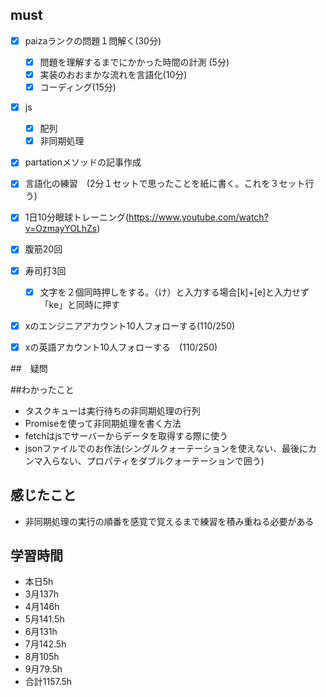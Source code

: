 

## must
- [x] paizaランクの問題１問解く(30分)
  - [x] 問題を理解するまでにかかった時間の計測 (5分)
  - [x] 実装のおおまかな流れを言語化(10分)
  - [x] コーディング(15分)
- [x] js
  - [x] 配列
  - [x] 非同期処理
- [x] partationメソッドの記事作成
- [x] 言語化の練習　(2分１セットで思ったことを紙に書く。これを３セット行う)
- [x] 1日10分眼球トレーニング(https://www.youtube.com/watch?v=OzmayYOLhZs)
- [x] 腹筋20回
- [x] 寿司打3回
  - [x] 文字を２個同時押しをする。（け）と入力する場合[k]+[e]と入力せず「ke」と同時に押す
- [x] xのエンジニアアカウント10人フォローする(110/250)
- [x] xの英語アカウント10人フォローする　(110/250)
     

##　疑問


##わかったこと
- タスクキューは実行待ちの非同期処理の行列
- Promiseを使って非同期処理を書く方法
- fetchはjsでサーバーからデータを取得する際に使う
- jsonファイルでのお作法(シングルクォーテーションを使えない、最後にカンマ入らない、プロパティをダブルクォーテーションで囲う)

  
## 感じたこと
- 非同期処理の実行の順番を感覚で覚えるまで練習を積み重ねる必要がある


## 学習時間
  - 本日5h
  - 3月137h
  - 4月146h
  - 5月141.5h
  - 6月131h
  - 7月142.5h
  - 8月105h
  - 9月79.5h
  - 合計1157.5h
    







